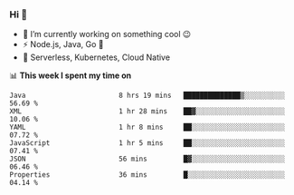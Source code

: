 ### Hi 👋

<!--
**nodejh/nodejh** is a ✨ _special_ ✨ repository because its `README.md` (this file) appears on your GitHub profile.

Here are some ideas to get you started:

- 🔭 I’m currently working on ...
- 🌱 I’m currently learning ...
- 👯 I’m looking to collaborate on ...
- 🤔 I’m looking for help with ...
- 💬 Ask me about ...
- 📫 How to reach me: ...
- 😄 Pronouns: ...
- ⚡ Fun fact: ...
-->

- 🔭 I’m currently working on something cool :wink:
- ⚡ Node.js, Java, Go :thought_balloon:
- 🤖 Serverless, Kubernetes, Cloud Native

📊 **This week I spent my time on**

<!--START_SECTION:waka-->

```text
Java                       8 hrs 19 mins   ██████████████▒░░░░░░░░░░   56.69 %
XML                        1 hr 28 mins    ██▓░░░░░░░░░░░░░░░░░░░░░░   10.06 %
YAML                       1 hr 8 mins     ██░░░░░░░░░░░░░░░░░░░░░░░   07.72 %
JavaScript                 1 hr 5 mins     ██░░░░░░░░░░░░░░░░░░░░░░░   07.41 %
JSON                       56 mins         █▓░░░░░░░░░░░░░░░░░░░░░░░   06.46 %
Properties                 36 mins         █░░░░░░░░░░░░░░░░░░░░░░░░   04.14 %
```

<!--END_SECTION:waka-->


<!--
:traffic_light: **Visitors**

![visitors](https://visitor-badge.glitch.me/badge?page_id=nodejh.nodejh)
-->
